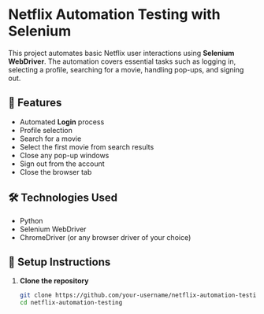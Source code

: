# Netflix Automation Testing with Selenium

This project automates basic Netflix user interactions using **Selenium WebDriver**. The automation covers essential tasks such as logging in, selecting a profile, searching for a movie, handling pop-ups, and signing out.

## 🚀 Features

- Automated **Login** process  
- Profile selection  
- Search for a movie  
- Select the first movie from search results  
- Close any pop-up windows  
- Sign out from the account  
- Close the browser tab  

## 🛠️ Technologies Used

- Python  
- Selenium WebDriver  
- ChromeDriver (or any browser driver of your choice)  

## 🔧 Setup Instructions

1. **Clone the repository**  
   ```bash
   git clone https://github.com/your-username/netflix-automation-testing.git
   cd netflix-automation-testing
